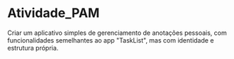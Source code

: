 # Atividade_PAM
Criar um aplicativo simples de gerenciamento de anotações pessoais, com funcionalidades semelhantes ao app "TaskList", mas com identidade e estrutura própria.
